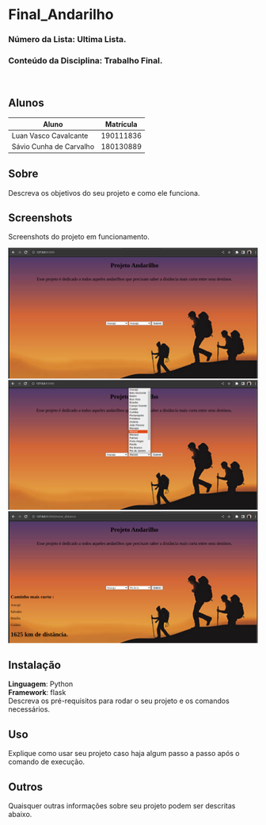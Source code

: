 # Final_Andarilho
 

### Número da Lista: Ultima Lista. <br>
### Conteúdo da Disciplina: Trabalho Final. <br>
<br>

## Alunos
Aluno   | Matrícula
--------- | ------
Luan Vasco Cavalcante | 190111836
Sávio Cunha de Carvalho | 180130889

## Sobre 
Descreva os objetivos do seu projeto e como ele funciona. 

## Screenshots
Screenshots do projeto em funcionamento.

![](/media/img1.png)
![](/media/img2.png)
![](/media/img3.png)

## Instalação 
**Linguagem**: Python<br>
**Framework**: flask<br>
Descreva os pré-requisitos para rodar o seu projeto e os comandos necessários.

## Uso 
Explique como usar seu projeto caso haja algum passo a passo após o comando de execução.

## Outros 
Quaisquer outras informações sobre seu projeto podem ser descritas abaixo.




